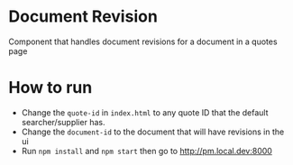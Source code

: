 # Document Revision

Component that handles document revisions for a document in a quotes page

# How to run

 - Change the `quote-id` in `index.html` to any quote ID that the default searcher/supplier has.
 - Change the `document-id` to the document that will have revisions in the ui
 - Run `npm install` and `npm start` then go to http://pm.local.dev:8000 
